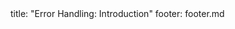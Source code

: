 <frontmatter>
title: "Error Handling: Introduction"
footer: footer.md
</frontmatter>

<include src="navbar.md" boilerplate />

<include src="container-inPage-asFlat.md" boilerplate />